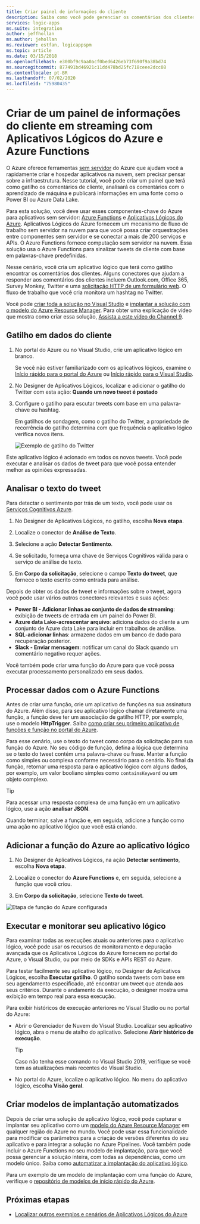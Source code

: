```yaml
---
title: Criar painel de informações do cliente
description: Saiba como você pode gerenciar os comentários dos clientes, dados de mídia social e muito mais, criando um painel de controle do cliente com os Aplicativos Lógicos do Azure e Azure Functions
services: logic-apps
ms.suite: integration
author: jeffhollan
ms.author: jehollan
ms.reviewer: estfan, logicappspm
ms.topic: article
ms.date: 03/15/2018
ms.openlocfilehash: e300bf9c9aa0acf0bed6426eb73f690f9a38bd74
ms.sourcegitcommit: 877491bd46921c11dd478bd25fc718ceee2dcc08
ms.contentlocale: pt-BR
ms.lasthandoff: 07/02/2020
ms.locfileid: "75980435"
---
```

# <a name="create-a-streaming-customer-insights-dashboard-with-azure-logic-apps-and-azure-functions"></a>Criar de um painel de informações do cliente em streaming com Aplicativos Lógicos do Azure e Azure Functions

O Azure oferece ferramentas [sem servidor](https://azure.microsoft.com/solutions/serverless/) do Azure que ajudam você a rapidamente criar e hospedar aplicativos na nuvem, sem precisar pensar sobre a infraestrutura. Nesse tutorial, você pode criar um painel que terá como gatilho os comentários de cliente, analisará os comentários com o aprendizado de máquina e publicará informações em uma fonte como o Power BI ou Azure Data Lake.

Para esta solução, você deve usar esses componentes-chave do Azure para aplicativos sem servidor: [Azure Functions](https://azure.microsoft.com/services/functions/) e [Aplicativos Lógicos do Azure](https://azure.microsoft.com/services/logic-apps/).
Aplicativos Lógicos do Azure fornecem um mecanismo de fluxo de trabalho sem servidor na nuvem para que você possa criar orquestrações entre componentes sem servidor e se conectar a mais de 200 serviços e APIs. O Azure Functions fornece computação sem servidor na nuvem. Essa solução usa o Azure Functions para sinalizar tweets de cliente com base em palavras-chave predefinidas.

Nesse cenário, você cria um aplicativo lógico que terá como gatilho encontrar os comentários dos clientes. Alguns conectores que ajudam a responder aos comentários dos clientes incluem Outlook.com, Office 365, Survey Monkey, Twitter e uma [solicitação HTTP de um formulário web](https://blogs.msdn.microsoft.com/logicapps/2017/01/30/calling-a-logic-app-from-an-html-form/). O fluxo de trabalho que você cria monitora um hashtag no Twitter.

Você pode [criar toda a solução no Visual Studio](../logic-apps/quickstart-create-logic-apps-with-visual-studio.md) e [implantar a solução com o modelo do Azure Resource Manager](../logic-apps/logic-apps-deploy-azure-resource-manager-templates.md). Para obter uma explicação de vídeo que mostra como criar essa solução, [Assista a este vídeo do Channel 9](https://aka.ms/logicappsdemo). 

## <a name="trigger-on-customer-data"></a>Gatilho em dados do cliente

1. No portal do Azure ou no Visual Studio, crie um aplicativo lógico em branco. 

   Se você não estiver familiarizado com os aplicativos lógicos, examine o [Início rápido para o portal do Azure](../logic-apps/quickstart-create-first-logic-app-workflow.md) ou [Início rápido para o Visual Studio](../logic-apps/quickstart-create-logic-apps-with-visual-studio.md).

2. No Designer de Aplicativos Lógicos, localizar e adicionar o gatilho do Twitter com esta ação: **Quando um novo tweet é postado**

3. Configure o gatilho para escutar tweets com base em uma palavra-chave ou hashtag.

   Em gatilhos de sondagem, como o gatilho do Twitter, a propriedade de recorrência do gatilho determina com que frequência o aplicativo lógico verifica novos itens.

   ![Exemplo de gatilho do Twitter][1]

Este aplicativo lógico é acionado em todos os novos tweets. Você pode executar e analisar os dados de tweet para que você possa entender melhor as opiniões expressadas. 

## <a name="analyze-tweet-text"></a>Analisar o texto do tweet

Para detectar o sentimento por trás de um texto, você pode usar os [Serviços Cognitivos Azure](https://azure.microsoft.com/services/cognitive-services/).

1. No Designer de Aplicativos Lógicos, no gatilho, escolha **Nova etapa**.

2. Localize o conector de **Análise de Texto**.

3. Selecione a ação **Detectar Sentimento**.

4. Se solicitado, forneça uma chave de Serviços Cognitivos válida para o serviço de análise de texto.

5. Em **Corpo da solicitação**, selecione o campo **Texto do tweet**, que fornece o texto escrito como entrada para análise.

Depois de obter os dados de tweet e informações sobre o tweet, agora você pode usar vários outros conectores relevantes e suas ações:

* **Power BI - Adicionar linhas ao conjunto de dados de streaming**: exibição de tweets de entrada em um painel do Power BI.
* **Azure data Lake-acrescentar arquivo**: adiciona dados do cliente a um conjunto de Azure data Lake para incluir em trabalhos de análise.
* **SQL-adicionar linhas**: armazene dados em um banco de dado para recuperação posterior.
* **Slack - Enviar mensagem**: notificar um canal do Slack quando um comentário negativo requer ações.

Você também pode criar uma função do Azure para que você possa executar processamento personalizado em seus dados. 

## <a name="process-data-with-azure-functions"></a>Processar dados com o Azure Functions

Antes de criar uma função, crie um aplicativo de funções na sua assinatura do Azure. Além disso, para seu aplicativo lógico chamar diretamente uma função, a função deve ter um associação de gatilho HTTP, por exemplo, use o modelo **HttpTrigger**. Saiba [como criar seu primeiro aplicativo de funções e função no portal do Azure](../azure-functions/functions-create-first-azure-function-azure-portal.md).

Para esse cenário, use o texto do tweet como corpo da solicitação para sua função do Azure. No seu código de função, defina a lógica que determina se o texto do tweet contém uma palavra-chave ou frase. Manter a função como simples ou complexa conforme necessário para o cenário.
No final da função, retornar uma resposta para o aplicativo lógico com alguns dados, por exemplo, um valor booliano simples como `containsKeyword` ou um objeto complexo.

> [!TIP]
> Para acessar uma resposta complexa de uma função em um aplicativo lógico, use a ação **analisar JSON**.

Quando terminar, salve a função e, em seguida, adicione a função como uma ação no aplicativo lógico que você está criando.

## <a name="add-azure-function-to-logic-app"></a>Adicionar a função do Azure ao aplicativo lógico

1. No Designer de Aplicativos Lógicos, na ação **Detectar sentimento**, escolha **Nova etapa**.

2. Localize o conector do **Azure Functions** e, em seguida, selecione a função que você criou.

3. Em **Corpo da solicitação**, selecione **Texto do tweet**.

![Etapa de função do Azure configurada][2]

## <a name="run-and-monitor-your-logic-app"></a>Executar e monitorar seu aplicativo lógico

Para examinar todas as execuções atuais ou anteriores para o aplicativo lógico, você pode usar os recursos de monitoramento e depuração avançada que os Aplicativos Lógicos do Azure fornecem no portal do Azure, o Visual Studio, ou por meio de SDKs e APIs REST do Azure.

Para testar facilmente seu aplicativo lógico, no Designer de Aplicativos Lógicos, escolha **Executar gatilho**. O gatilho sonda tweets com base em seu agendamento especificado, até encontrar um tweet que atenda aos seus critérios. Durante o andamento da execução, o designer mostra uma exibição em tempo real para essa execução.

Para exibir históricos de execução anteriores no Visual Studio ou no portal do Azure: 

* Abrir o Gerenciador de Nuvem do Visual Studio. Localizar seu aplicativo lógico, abra o menu de atalho do aplicativo. Selecione **Abrir histórico de execução**.

  > [!TIP]
  > Caso não tenha esse comando no Visual Studio 2019, verifique se você tem as atualizações mais recentes do Visual Studio.

* No portal do Azure, localize o aplicativo lógico. No menu do aplicativo lógico, escolha **Visão geral**. 

## <a name="create-automated-deployment-templates"></a>Criar modelos de implantação automatizados

Depois de criar uma solução de aplicativo lógico, você pode capturar e implantar seu aplicativo como um [modelo do Azure Resource Manager](../azure-resource-manager/templates/overview.md) em qualquer região do Azure no mundo. Você pode usar essa funcionalidade para modificar os parâmetros para a criação de versões diferentes do seu aplicativo e para integrar a solução no Azure Pipelines. Você também pode incluir o Azure Functions no seu modelo de implantação, para que você possa gerenciar a solução inteira, com todas as dependências, como um modelo único. Saiba como [automatizar a implantação do aplicativo lógico](logic-apps-azure-resource-manager-templates-overview.md).

Para um exemplo de um modelo de implantação com uma função do Azure, verifique o [repositório de modelos de início rápido do Azure](https://github.com/Azure/azure-quickstart-templates/tree/master/101-function-app-create-dynamic).

## <a name="next-steps"></a>Próximas etapas

* [Localizar outros exemplos e cenários de Aplicativos Lógicos do Azure](logic-apps-examples-and-scenarios.md)

<!-- Image References -->
[1]: ./media/logic-apps-scenario-social-serverless/twitter.png
[2]: ./media/logic-apps-scenario-social-serverless/function.png
